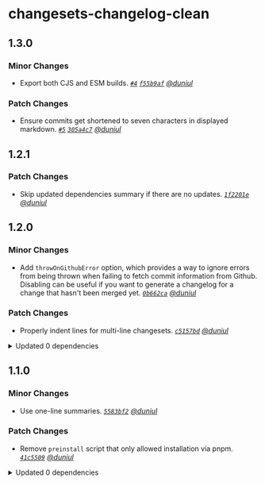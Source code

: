 # changesets-changelog-clean

## 1.3.0

### Minor Changes

- Export both CJS and ESM builds. _[`#4`](https://github.com/duniul/changesets-changelog-clean/pull/4) [`f55b9af`](https://github.com/duniul/changesets-changelog-clean/commit/f55b9af2df0753e0660c3a61018c353b4fb3a610) [@duniul](https://github.com/duniul)_

### Patch Changes

- Ensure commits get shortened to seven characters in displayed markdown. _[`#5`](https://github.com/duniul/changesets-changelog-clean/pull/5) [`305a4c7`](https://github.com/duniul/changesets-changelog-clean/commit/305a4c76fc5a6faf9ad10d2f03fc16d2af4d89a6) [@duniul](https://github.com/duniul)_

## 1.2.1

### Patch Changes

- Skip updated dependencies summary if there are no updates. _[`1f2201e`](https://github.com/duniul/changesets-changelog-clean/commit/1f2201e6b357069a92831a7596b6da2f478586be) [@duniul](https://github.com/duniul)_

## 1.2.0

### Minor Changes

- Add `throwOnGithubError` option, which provides a way to ignore errors from being thrown when failing to fetch commit information from Github. Disabling can be useful if you want to generate a changelog for a change that hasn't been merged yet. _[`0b662ca`](https://github.com/duniul/changesets-changelog-clean/commit/0b662ca953eb4bf807465f828719bf45ee7c1b59) [@duniul](https://github.com/duniul)_

### Patch Changes

- Properly indent lines for multi-line changesets. _[`c5157bd`](https://github.com/duniul/changesets-changelog-clean/commit/c5157bd32a9f48f65da4a8f55b63afc14e493aa4) [@duniul](https://github.com/duniul)_

<details><summary>Updated 0 dependencies</summary>

<small>

</small>

</details>

## 1.1.0

### Minor Changes

- Use one-line summaries. _[`5583bf2`](https://github.com/duniul/changesets-changelog-clean/commit/5583bf2fcd12e3d4747b1a51fd1d7823debe1a9f)
  [@duniul](https://github.com/duniul)_

### Patch Changes

- Remove `preinstall` script that only allowed installation via pnpm.
  _[`41c5509`](https://github.com/duniul/changesets-changelog-clean/commit/41c55092722ab1c6d08ffccbe70a1836c8bbcb50)
  [@duniul](https://github.com/duniul)_

<details><summary>Updated 0 dependencies</summary>

<small>

</small>

</details>
